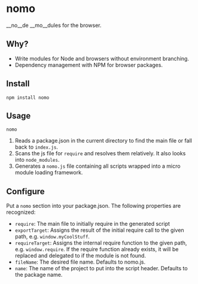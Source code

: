 # nomo

__no__de __mo__dules for the browser.

## Why?

* Write modules for Node and browsers without environment branching.
* Dependency management with NPM for browser packages.

## Install

`npm install nomo`

## Usage

`nomo`

1. Reads a package.json in the current directory to find the main file or fall
back to `index.js`.
2. Scans the js file for `require` and resolves them relatively. It also looks
into `node_modules`.
3. Generates a `nomo.js` file containing all scripts wrapped into a micro
module loading framework.

## Configure

Put a `nomo` section into your package.json. The following properties are
recognized:

* `require`: The main file to initially require in the generated script
* `exportTarget`: Assigns the result of the initial require call to the given
path, e.g. `window.myCoolStuff`.
* `requireTarget`: Assigns the internal require function to the given path,
e.g. `window.require`. If the require function already exists, it will be
replaced and delegated to if the module is not found.
* `fileName`: The desired file name. Defaults to nomo.js.
* `name`: The name of the project to put into the script header. Defaults to
the package name.
